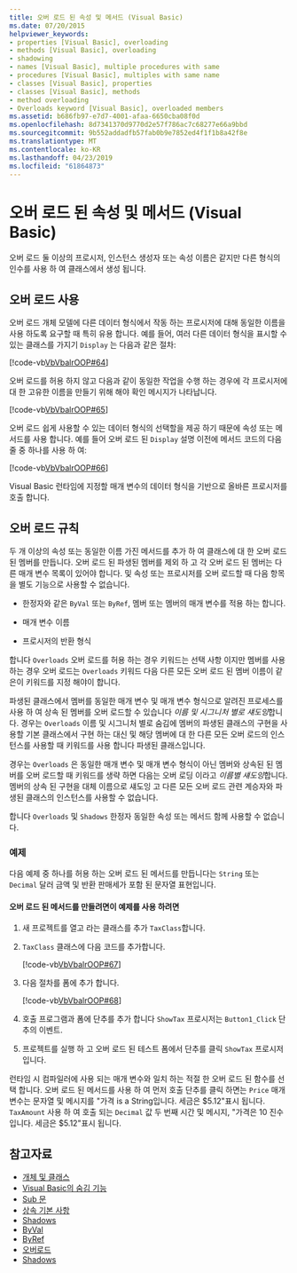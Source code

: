 ```yaml
---
title: 오버 로드 된 속성 및 메서드 (Visual Basic)
ms.date: 07/20/2015
helpviewer_keywords:
- properties [Visual Basic], overloading
- methods [Visual Basic], overloading
- shadowing
- names [Visual Basic], multiple procedures with same
- procedures [Visual Basic], multiples with same name
- classes [Visual Basic], properties
- classes [Visual Basic], methods
- method overloading
- Overloads keyword [Visual Basic], overloaded members
ms.assetid: b686fb97-e7d7-4001-afaa-6650cba08f0d
ms.openlocfilehash: 8d7341370d9770d2e57f786ac7c68277e66a9bbd
ms.sourcegitcommit: 9b552addadfb57fab0b9e7852ed4f1f1b8a42f8e
ms.translationtype: MT
ms.contentlocale: ko-KR
ms.lasthandoff: 04/23/2019
ms.locfileid: "61864873"
---
```

# <a name="overloaded-properties-and-methods-visual-basic"></a>오버 로드 된 속성 및 메서드 (Visual Basic)

오버 로드 둘 이상의 프로시저, 인스턴스 생성자 또는 속성 이름은 같지만 다른 형식의 인수를 사용 하 여 클래스에서 생성 됩니다.

## <a name="overloading-usage"></a>오버 로드 사용

오버 로드 개체 모델에 다른 데이터 형식에서 작동 하는 프로시저에 대해 동일한 이름을 사용 하도록 요구할 때 특히 유용 합니다. 예를 들어, 여러 다른 데이터 형식을 표시할 수 있는 클래스를 가지기 `Display` 는 다음과 같은 절차:

[!code-vb[VbVbalrOOP#64](~/samples/snippets/visualbasic/VS_Snippets_VBCSharp/VbVbalrOOP/VB/OOP.vb#64)]

오버 로드를 허용 하지 않고 다음과 같이 동일한 작업을 수행 하는 경우에 각 프로시저에 대 한 고유한 이름을 만들기 위해 해야 확인 메시지가 나타납니다.

[!code-vb[VbVbalrOOP#65](~/samples/snippets/visualbasic/VS_Snippets_VBCSharp/VbVbalrOOP/VB/OOP.vb#65)]

오버 로드 쉽게 사용할 수 있는 데이터 형식의 선택할을 제공 하기 때문에 속성 또는 메서드를 사용 합니다. 예를 들어 오버 로드 된 `Display` 설명 이전에 메서드 코드의 다음 줄 중 하나를 사용 하 여:

[!code-vb[VbVbalrOOP#66](~/samples/snippets/visualbasic/VS_Snippets_VBCSharp/VbVbalrOOP/VB/OOP.vb#66)]

Visual Basic 런타임에 지정할 매개 변수의 데이터 형식을 기반으로 올바른 프로시저를 호출 합니다.

## <a name="overloading-rules"></a>오버 로드 규칙

 두 개 이상의 속성 또는 동일한 이름 가진 메서드를 추가 하 여 클래스에 대 한 오버 로드 된 멤버를 만듭니다. 오버 로드 된 파생된 멤버를 제외 하 고 각 오버 로드 된 멤버는 다른 매개 변수 목록이 있어야 합니다. 및 속성 또는 프로시저를 오버 로드할 때 다음 항목을 별도 기능으로 사용할 수 없습니다.

- 한정자와 같은 `ByVal` 또는 `ByRef`, 멤버 또는 멤버의 매개 변수를 적용 하는 합니다.

- 매개 변수 이름

- 프로시저의 반환 형식

합니다 `Overloads` 오버 로드를 허용 하는 경우 키워드는 선택 사항 이지만 멤버를 사용 하는 경우 오버 로드는 `Overloads` 키워드 다음 다른 모든 오버 로드 된 멤버 이름이 같은이 키워드를 지정 해야이 합니다.

파생된 클래스에서 멤버를 동일한 매개 변수 및 매개 변수 형식으로 알려진 프로세스를 사용 하 여 상속 된 멤버를 오버 로드할 수 있습니다 *이름 및 시그니처 별로 섀도잉*합니다. 경우는 `Overloads` 이름 및 시그니처 별로 숨김에 멤버의 파생된 클래스의 구현을 사용할 기본 클래스에서 구현 하는 대신 및 해당 멤버에 대 한 다른 모든 오버 로드의 인스턴스를 사용할 때 키워드를 사용 합니다 파생된 클래스입니다.

경우는 `Overloads` 은 동일한 매개 변수 및 매개 변수 형식이 아닌 멤버와 상속된 된 멤버를 오버 로드할 때 키워드를 생략 하면 다음는 오버 로딩 이라고 *이름별 섀도잉*합니다. 멤버의 상속 된 구현을 대체 이름으로 섀도잉 고 다른 모든 오버 로드 관련 계승자와 파생된 클래스의 인스턴스를 사용할 수 없습니다.

합니다 `Overloads` 및 `Shadows` 한정자 동일한 속성 또는 메서드 함께 사용할 수 없습니다.

### <a name="example"></a>예제

다음 예제 중 하나를 허용 하는 오버 로드 된 메서드를 만듭니다는 `String` 또는 `Decimal` 달러 금액 및 반환 판매세가 포함 된 문자열 표현입니다.

#### <a name="to-use-this-example-to-create-an-overloaded-method"></a>오버 로드 된 메서드를 만들려면이 예제를 사용 하려면

1. 새 프로젝트를 열고 라는 클래스를 추가 `TaxClass`합니다.

2. `TaxClass` 클래스에 다음 코드를 추가합니다.

    [!code-vb[VbVbalrOOP#67](~/samples/snippets/visualbasic/VS_Snippets_VBCSharp/VbVbalrOOP/VB/OOP.vb#67)]

3. 다음 절차를 폼에 추가 합니다.

    [!code-vb[VbVbalrOOP#68](~/samples/snippets/visualbasic/VS_Snippets_VBCSharp/VbVbalrOOP/VB/OOP.vb#68)]

4. 호출 프로그램과 폼에 단추를 추가 합니다 `ShowTax` 프로시저는 `Button1_Click` 단추의 이벤트.

5. 프로젝트를 실행 하 고 오버 로드 된 테스트 폼에서 단추를 클릭 `ShowTax` 프로시저입니다.

런타임 시 컴파일러에 사용 되는 매개 변수와 일치 하는 적절 한 오버 로드 된 함수를 선택 합니다. 오버 로드 된 메서드를 사용 하 여 먼저 호출 단추를 클릭 하면는 `Price` 매개 변수는 문자열 및 메시지를 "가격 is a String입니다. 세금은 $5.12"표시 됩니다. `TaxAmount` 사용 하 여 호출 되는 `Decimal` 값 두 번째 시간 및 메시지, "가격은 10 진수입니다. 세금은 $5.12"표시 됩니다.

## <a name="see-also"></a>참고자료

- [개체 및 클래스](../../../../visual-basic/programming-guide/language-features/objects-and-classes/index.md)
- [Visual Basic의 숨김 기능](../../../../visual-basic/programming-guide/language-features/declared-elements/shadowing.md)
- [Sub 문](../../../../visual-basic/language-reference/statements/sub-statement.md)
- [상속 기본 사항](../../../../visual-basic/programming-guide/language-features/objects-and-classes/inheritance-basics.md)
- [Shadows](../../../../visual-basic/language-reference/modifiers/shadows.md)
- [ByVal](../../../../visual-basic/language-reference/modifiers/byval.md)
- [ByRef](../../../../visual-basic/language-reference/modifiers/byref.md)
- [오버로드](../../../../visual-basic/language-reference/modifiers/overloads.md)
- [Shadows](../../../../visual-basic/language-reference/modifiers/shadows.md)
